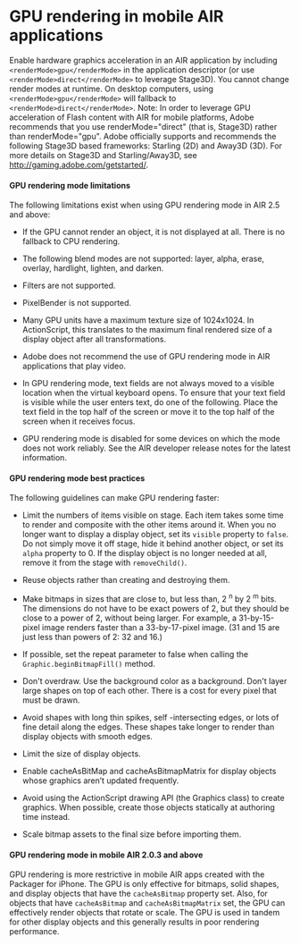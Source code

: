 # GPU rendering in mobile AIR applications

Enable hardware graphics acceleration in an AIR application by including
`<renderMode>gpu</renderMode>` in the application descriptor (or use
`<renderMode>direct</renderMode>` to leverage Stage3D). You cannot change render
modes at runtime. On desktop computers, using `<renderMode>gpu</renderMode>`
will fallback to `<renderMode>direct</renderMode>`. Note: In order to leverage
GPU acceleration of Flash content with AIR for mobile platforms, Adobe
recommends that you use renderMode="direct" (that is, Stage3D) rather than
renderMode="gpu". Adobe officially supports and recommends the following Stage3D
based frameworks: Starling (2D) and Away3D (3D). For more details on Stage3D and
Starling/Away3D, see <http://gaming.adobe.com/getstarted/>.

#### GPU rendering mode limitations

The following limitations exist when using GPU rendering mode in AIR 2.5 and
above:

- If the GPU cannot render an object, it is not displayed at all. There is no
  fallback to CPU rendering.

- The following blend modes are not supported: layer, alpha, erase, overlay,
  hardlight, lighten, and darken.

- Filters are not supported.

- PixelBender is not supported.

- Many GPU units have a maximum texture size of 1024x1024. In ActionScript, this
  translates to the maximum final rendered size of a display object after all
  transformations.

- Adobe does not recommend the use of GPU rendering mode in AIR applications
  that play video.

- In GPU rendering mode, text fields are not always moved to a visible location
  when the virtual keyboard opens. To ensure that your text field is visible
  while the user enters text, do one of the following. Place the text field in
  the top half of the screen or move it to the top half of the screen when it
  receives focus.

- GPU rendering mode is disabled for some devices on which the mode does not
  work reliably. See the AIR developer release notes for the latest information.

#### GPU rendering mode best practices

The following guidelines can make GPU rendering faster:

- Limit the numbers of items visible on stage. Each item takes some time to
  render and composite with the other items around it. When you no longer want
  to display a display object, set its `visible` property to `false`. Do not
  simply move it off stage, hide it behind another object, or set its `alpha`
  property to 0. If the display object is no longer needed at all, remove it
  from the stage with `removeChild()`.

- Reuse objects rather than creating and destroying them.

- Make bitmaps in sizes that are close to, but less than, 2 <sup>n</sup> by 2
  <sup>m</sup> bits. The dimensions do not have to be exact powers of 2, but
  they should be close to a power of 2, without being larger. For example, a
  31-by-15-pixel image renders faster than a 33-by-17-pixel image. (31 and 15
  are just less than powers of 2: 32 and 16.)

- If possible, set the repeat parameter to false when calling the
  `Graphic.beginBitmapFill()` method.

- Don't overdraw. Use the background color as a background. Don't layer large
  shapes on top of each other. There is a cost for every pixel that must be
  drawn.

- Avoid shapes with long thin spikes, self -intersecting edges, or lots of fine
  detail along the edges. These shapes take longer to render than display
  objects with smooth edges.

- Limit the size of display objects.

- Enable cacheAsBitMap and cacheAsBitmapMatrix for display objects whose
  graphics aren’t updated frequently.

- Avoid using the ActionScript drawing API (the Graphics class) to create
  graphics. When possible, create those objects statically at authoring time
  instead.

- Scale bitmap assets to the final size before importing them.

#### GPU rendering mode in mobile AIR 2.0.3 and above

GPU rendering is more restrictive in mobile AIR apps created with the Packager
for iPhone. The GPU is only effective for bitmaps, solid shapes, and display
objects that have the `cacheAsBitmap` property set. Also, for objects that have
`cacheAsBitmap` and `cacheAsBitmapMatrix` set, the GPU can effectively render
objects that rotate or scale. The GPU is used in tandem for other display
objects and this generally results in poor rendering performance.
